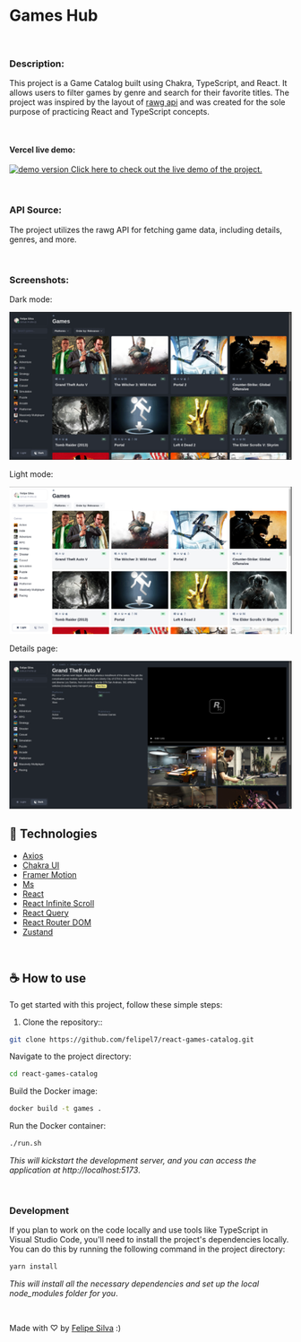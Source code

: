 # Games Hub

<br />

### Description:

This project is a Game Catalog built using Chakra, TypeScript, and React. It allows users to filter games by genre and search for their favorite titles. The project was inspired by the layout of [rawg api](https://rawg.io/) and was created for the sole purpose of practicing React and TypeScript concepts.

<br />

#### Vercel live demo:

[<image src='https://upload.wikimedia.org/wikipedia/commons/5/5e/Vercel_logo_black.svg' alt='demo version'> Click here to check out the live demo of the project.](https://react-games-catalog-six.vercel.app/)

<br />

### API Source:

The project utilizes the rawg API for fetching game data, including details, genres, and more.

<br />

### Screenshots:

Dark mode:

<img src='./src/assets/s1.png' />

<br />

Light mode:

<img src='./src/assets/s1-light.png' />

<br />

Details page:

<img src='./src/assets/s2.png' />

<br />

## 🚀 Technologies

- [Axios](https://github.com/axios/axios)
- [Chakra UI](https://github.com/chakra-ui/chakra-ui)
- [Framer Motion](https://github.com/framer/motion)
- [Ms](https://github.com/vercel/ms)
- [React](https://github.com/facebook/react)
- [React Infinite Scroll](https://github.com/ankeetmaini/react-infinite-scroll-component)
- [React Query](https://tanstack.com/query/v3/)
- [React Router DOM](https://reactrouter.com/en/main)
- [Zustand](https://github.com/pmndrs/zustand)

<br />

## ☕ How to use

To get started with this project, follow these simple steps:

1. Clone the repository::

```bash
git clone https://github.com/felipel7/react-games-catalog.git
```

Navigate to the project directory:

```bash
cd react-games-catalog
```

Build the Docker image:

```bash
docker build -t games .
```

Run the Docker container:

```bash
./run.sh
```

_This will kickstart the development server, and you can access the application at http://localhost:5173_.

<br />

### Development

If you plan to work on the code locally and use tools like TypeScript in Visual Studio Code, you'll need to install the project's dependencies locally. You can do this by running the following command in the project directory:

```bash
yarn install
```

_This will install all the necessary dependencies and set up the local node_modules folder for you_.

<br />

Made with ♡ by [Felipe Silva](https://www.linkedin.com/in/ggfelipesilva/) :)
